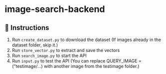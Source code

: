 # image-search-backend

## 🚀 Instructions

1. Run `create_dataset.py` to download the dataset (If images already in the dataset folder, skip it.)
2. Run `store_vector.py` to extract and save the vectors
3. Run `search_image.py` to start the API
4. Run `input.py` to test the API (You can replace QUERY_IMAGE = ("testimage/...) with another image from the testimage folder.)
